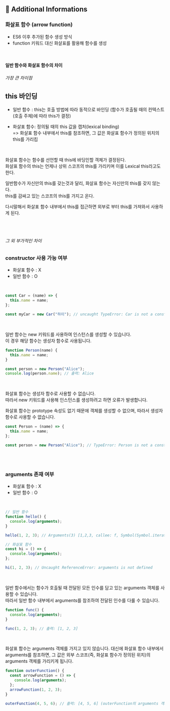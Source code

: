 ## 🧐 Additional Informations

### 화살표 함수 (arrow function)

- ES6 이후 추가된 함수 생성 방식
- function 키워드 대신 화살표를 활용해 함수를 생성

<br />

#### 일반 함수와 화살표 함수의 차이

###### 가장 큰 차이점

## this 바인딩

- 일반 함수 : this는 호출 방법에 따라 동적으로 바인딩 (함수가 호출될 때의 컨텍스트(호출 주체)에 따라 this가 결정)

- 화살표 함수: 정의될 때의 this 값을 캡처(lexical binding) <br />
  => 화살표 함수 내부에서 this를 참조하면, 그 값은 화살표 함수가 정의된 위치의 this를 가리킴

<br />

화살표 함수는 함수를 선언할 때 this에 바딩인할 객체가 결정된다. <br />
화살표 함수의 this는 언제나 상위 스코프의 this를 가리키며 이를 Lexical this라고도 한다.

일반함수가 자신만의 this를 갖는것과 달리, 화살표 함수는 자신만의 this를 갖지 않는다. <br />
this를 감싸고 있는 스코프의 this를 가지고 온다.

다시말해서 화살표 함수 내부에서 this를 접근하면 외부로 부터 this를 가져와서 사용하게 된다.

<br />
<br />

###### 그 외 부가적인 차이

### constructor 사용 가능 여부

- 화살표 함수 : X
- 일반 함수 : O

<br />

```js
const Car = (name) => {
  this.name = name;
};

const myCar = new Car("하이"); // uncaught TypeError: Car is not a constructor
```

<br />

일반 함수는 new 키워드를 사용하여 인스턴스를 생성할 수 있습니다. <br />
이 경우 해당 함수는 생성자 함수로 사용됩니다.

```js
function Person(name) {
  this.name = name;
}

const person = new Person("Alice");
console.log(person.name); // 출력: Alice
```

<br />

화살표 함수는 생성자 함수로 사용할 수 없습니다. <br />
따라서 new 키워드를 사용해 인스턴스를 생성하려고 하면 오류가 발생합니다. <br />

화살표 함수는 prototype 속성도 없기 때문에 객체를 생성할 수 없으며, 따라서 생성자 함수로 사용할 수 없습니다.

```js
const Person = (name) => {
  this.name = name;
};

const person = new Person("Alice"); // TypeError: Person is not a constructor
```

<br />
<br />

### arguments 존재 여부

- 화살표 함수 : X
- 일반 함수 : O

<br />

```js
// 일반 함수
function hello() {
  console.log(arguments);
}

hello(1, 2, 3); // Arguments(3) [1,2,3, callee: f, Symbol(Symbol.iterator): f]

// 화살표 함수
const hi = () => {
  console.log(arguments);
};

hi(1, 2, 3); // Uncaught ReferenceError: arguments is not defined
```

<br />

일반 함수에서는 함수가 호출될 때 전달된 모든 인수를 담고 있는 arguments 객체를 사용할 수 있습니다. <br />
따라서 일반 함수 내부에서 arguments를 참조하여 전달된 인수를 다룰 수 있습니다.

```js
function func() {
  console.log(arguments);
}

func(1, 2, 3); // 출력: [1, 2, 3]
```

<br />

화살표 함수는 arguments 객체를 가지고 있지 않습니다. 대신에 화살표 함수 내부에서 arguments를 참조하면, 그 값은 외부 스코프(즉, 화살표 함수가 정의된 위치)의 arguments 객체를 가리키게 됩니다.

```js
function outerFunction() {
  const arrowFunction = () => {
    console.log(arguments);
  };
  arrowFunction(1, 2, 3);
}

outerFunction(4, 5, 6); // 출력: [4, 5, 6] (outerFunction의 arguments 객체)
```
